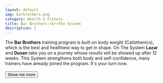 ```yaml
---
layout: default
img: barbrothers.png
category: Health & Fitness
title: Bar Brothers:<br>The System
description: |
---
```

  The <b>Bar Brothers</b> training program is built on body weight (Calisthenics), which is the best and healthiest way to get in shape. On The System **Lazar** and **Dusan** take you on a journey whose results will be showed up after 12 weeks. This System strengthens both body and self-confidence, many trainers have already joined the program. It's your turn now.
  <br>
  <br>
  <button class="button" onclick="alert('click')">Show me more</button>
